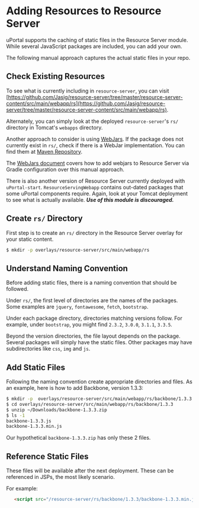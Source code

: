 # Adding Resources to Resource Server

uPortal supports the caching of static files in the Resource Server module.
While several JavaScript packages are included, you can add your own.

The following manual approach captures the actual static files in your repo.

## Check Existing Resources

To see what is currently including in `resource-server`, you can visit [https://github.com/Jasig/resource-server/tree/master/resource-server-content/src/main/webapp/rs](https://github.com/Jasig/resource-server/tree/master/resource-server-content/src/main/webapp/rs).

Alternately, you can simply look at the deployed `resource-server`'s `rs/` directory
in Tomcat's `webapps` directory.

Another approach to consider is using [WebJars](webjars.md). If the package does
not currently exist in `rs/`, check if there is a WebJar implementation. You can
find them at [Maven Repository](https://mvnrepository.com/artifact/org.webjars).

The [WebJars document](webjars.md) covers how to add webjars
to Resource Server via Gradle configuration over this manual approach.

There is also another version of Resource Server currently deployed with
`uPortal-start`. `ResourceServingWebapp` contains out-dated packages that
some uPortal components require. Again, look at your Tomcat deployment
to see what is actually available. ***Use of this module is discouraged.***

## Create `rs/` Directory

First step is to create an `rs/` directory in the Resource Server
overlay for your static content.

```sh
$ mkdir -p overlays/resource-server/src/main/webapp/rs
```

## Understand Naming Convention

Before adding static files, there is a naming convention that should be
followed.

Under `rs/`, the first level of directories are the names of the
packages. Some examples are `jquery`, `fontawesome`, `fetch`, `bootstrap`.

Under each package directory, directories matching versions follow.
For example, under `bootstrap`, you might find `2.3.2`, `3.0.0`, `3.1.1`, `3.3.5`.

Beyond the version directories, the file layout depends on the package.
Several packages will simply have the static files. Other packages may
have subdirectories like `css`, `img` and `js`.

## Add Static Files

Following the naming convention create appropriate directories and files.
As an example, here is how to add Backbone, version 1.3.3:

```sh
$ mkdir -p  overlays/resource-server/src/main/webapp/rs/backbone/1.3.3
$ cd overlays/resource-server/src/main/webapp/rs/backbone/1.3.3
$ unzip ~/Downloads/backbone-1.3.3.zip
$ ls -1
backbone-1.3.3.js
backbone-1.3.3.min.js
```

Our hypothetical `backbone-1.3.3.zip` has only these 2 files.

## Reference Static Files

These files will be available after the next deployment. These can be referenced
in JSPs, the most likely scenario.

For example:

```html
   <script src="/resource-server/rs/backbone/1.3.3/backbone-1.3.3.min.js" type="text/javascript"> </script>
```
